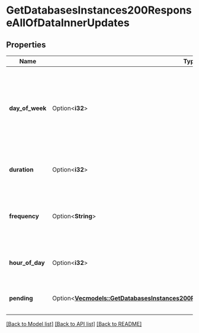 # GetDatabasesInstances200ResponseAllOfDataInnerUpdates

## Properties

Name | Type | Description | Notes
------------ | ------------- | ------------- | -------------
**day_of_week** | Option<**i32**> | The numeric reference for the day of the week to perform maintenance. `1` is Monday, `2` is Tuesday, through to `7` which is Sunday. | [optional]
**duration** | Option<**i32**> | The maximum maintenance window time in hours. | [optional]
**frequency** | Option<**String**> | How frequently maintenance occurs. Currently can only be `weekly`. | [optional][default to Weekly]
**hour_of_day** | Option<**i32**> | The hour to begin maintenance based in UTC time. | [optional]
**pending** | Option<[**Vec<models::GetDatabasesInstances200ResponseAllOfDataInnerUpdatesPendingInner>**](get_databases_instances_200_response_allOf_data_inner_updates_pending_inner.md)> | __Read-only__ An array of pending updates. | [optional][readonly]

[[Back to Model list]](../README.md#documentation-for-models) [[Back to API list]](../README.md#documentation-for-api-endpoints) [[Back to README]](../README.md)


